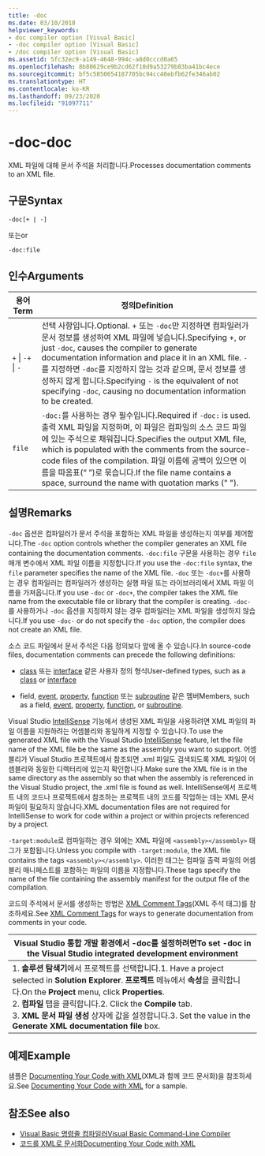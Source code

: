 ```yaml
---
title: -doc
ms.date: 03/10/2018
helpviewer_keywords:
- doc compiler option [Visual Basic]
- -doc compiler option [Visual Basic]
- /doc compiler option [Visual Basic]
ms.assetid: 5fc32ec9-a149-4648-994c-a8d0cccd0a65
ms.openlocfilehash: 8b80629ce9b2cd62f10d9a53279b83ba41bc4ece
ms.sourcegitcommit: bf5c5850654187705bc94cc40ebfb62fe346ab02
ms.translationtype: HT
ms.contentlocale: ko-KR
ms.lasthandoff: 09/23/2020
ms.locfileid: "91097711"
---
```

# <a name="-doc"></a><span data-ttu-id="8a848-102">-doc</span><span class="sxs-lookup"><span data-stu-id="8a848-102">-doc</span></span>

<span data-ttu-id="8a848-103">XML 파일에 대해 문서 주석을 처리합니다.</span><span class="sxs-lookup"><span data-stu-id="8a848-103">Processes documentation comments to an XML file.</span></span>  
  
## <a name="syntax"></a><span data-ttu-id="8a848-104">구문</span><span class="sxs-lookup"><span data-stu-id="8a848-104">Syntax</span></span>  
  
```console  
-doc[+ | -]  
```

<span data-ttu-id="8a848-105">또는</span><span class="sxs-lookup"><span data-stu-id="8a848-105">or</span></span>  

```console
-doc:file  
```  
  
## <a name="arguments"></a><span data-ttu-id="8a848-106">인수</span><span class="sxs-lookup"><span data-stu-id="8a848-106">Arguments</span></span>  
  
|<span data-ttu-id="8a848-107">용어</span><span class="sxs-lookup"><span data-stu-id="8a848-107">Term</span></span>|<span data-ttu-id="8a848-108">정의</span><span class="sxs-lookup"><span data-stu-id="8a848-108">Definition</span></span>|  
|---|---|  
|<span data-ttu-id="8a848-109">`+` &#124; `-`</span><span class="sxs-lookup"><span data-stu-id="8a848-109">`+` &#124; `-`</span></span>|<span data-ttu-id="8a848-110">선택 사항입니다.</span><span class="sxs-lookup"><span data-stu-id="8a848-110">Optional.</span></span> <span data-ttu-id="8a848-111">\+ 또는 `-doc`만 지정하면 컴파일러가 문서 정보를 생성하여 XML 파일에 넣습니다.</span><span class="sxs-lookup"><span data-stu-id="8a848-111">Specifying +, or just `-doc`, causes the compiler to generate documentation information and place it in an XML file.</span></span> <span data-ttu-id="8a848-112">`-`를 지정하면 `-doc`를 지정하지 않는 것과 같으며, 문서 정보를 생성하지 않게 합니다.</span><span class="sxs-lookup"><span data-stu-id="8a848-112">Specifying `-` is the equivalent of not specifying `-doc`, causing no documentation information to be created.</span></span>|  
|`file`|<span data-ttu-id="8a848-113">`-doc:`를 사용하는 경우 필수입니다.</span><span class="sxs-lookup"><span data-stu-id="8a848-113">Required if `-doc:` is used.</span></span> <span data-ttu-id="8a848-114">출력 XML 파일을 지정하며, 이 파일은 컴파일의 소스 코드 파일에 있는 주석으로 채워집니다.</span><span class="sxs-lookup"><span data-stu-id="8a848-114">Specifies the output XML file, which is populated with the comments from the source-code files of the compilation.</span></span> <span data-ttu-id="8a848-115">파일 이름에 공백이 있으면 이름을 따옴표(“ ”)로 묶습니다.</span><span class="sxs-lookup"><span data-stu-id="8a848-115">If the file name contains a space, surround the name with quotation marks (" ").</span></span>|  
  
## <a name="remarks"></a><span data-ttu-id="8a848-116">설명</span><span class="sxs-lookup"><span data-stu-id="8a848-116">Remarks</span></span>  

 <span data-ttu-id="8a848-117">`-doc` 옵션은 컴파일러가 문서 주석을 포함하는 XML 파일을 생성하는지 여부를 제어합니다.</span><span class="sxs-lookup"><span data-stu-id="8a848-117">The `-doc` option controls whether the compiler generates an XML file containing the documentation comments.</span></span> <span data-ttu-id="8a848-118">`-doc:file` 구문을 사용하는 경우 `file` 매개 변수에서 XML 파일 이름을 지정합니다.</span><span class="sxs-lookup"><span data-stu-id="8a848-118">If you use the `-doc:file` syntax, the `file` parameter specifies the name of the XML file.</span></span> <span data-ttu-id="8a848-119">`-doc` 또는 `-doc+`를 사용하는 경우 컴파일러는 컴파일러가 생성하는 실행 파일 또는 라이브러리에서 XML 파일 이름을 가져옵니다.</span><span class="sxs-lookup"><span data-stu-id="8a848-119">If you use `-doc` or `-doc+`, the compiler takes the XML file name from the executable file or library that the compiler is creating.</span></span> <span data-ttu-id="8a848-120">`-doc-`를 사용하거나 `-doc` 옵션을 지정하지 않는 경우 컴파일러는 XML 파일을 생성하지 않습니다.</span><span class="sxs-lookup"><span data-stu-id="8a848-120">If you use `-doc-` or do not specify the `-doc` option, the compiler does not create an XML file.</span></span>  
  
 <span data-ttu-id="8a848-121">소스 코드 파일에서 문서 주석은 다음 정의보다 앞에 올 수 있습니다.</span><span class="sxs-lookup"><span data-stu-id="8a848-121">In source-code files, documentation comments can precede the following definitions:</span></span>  
  
- <span data-ttu-id="8a848-122">[class](../../language-reference/statements/class-statement.md) 또는 [interface](../../language-reference/statements/interface-statement.md) 같은 사용자 정의 형식</span><span class="sxs-lookup"><span data-stu-id="8a848-122">User-defined types, such as a [class](../../language-reference/statements/class-statement.md) or [interface](../../language-reference/statements/interface-statement.md)</span></span>  
  
- <span data-ttu-id="8a848-123">field, [event](../../language-reference/statements/event-statement.md), [property](../../language-reference/statements/property-statement.md), [function](../../language-reference/statements/function-statement.md) 또는 [subroutine](../../language-reference/statements/sub-statement.md) 같은 멤버</span><span class="sxs-lookup"><span data-stu-id="8a848-123">Members, such as a field, [event](../../language-reference/statements/event-statement.md), [property](../../language-reference/statements/property-statement.md), [function](../../language-reference/statements/function-statement.md), or [subroutine](../../language-reference/statements/sub-statement.md).</span></span>  
  
 <span data-ttu-id="8a848-124">Visual Studio [IntelliSense](/visualstudio/ide/using-intellisense) 기능에서 생성된 XML 파일을 사용하려면 XML 파일의 파일 이름을 지원하려는 어셈블리와 동일하게 지정할 수 있습니다.</span><span class="sxs-lookup"><span data-stu-id="8a848-124">To use the generated XML file with the Visual Studio [IntelliSense](/visualstudio/ide/using-intellisense) feature, let the file name of the XML file be the same as the assembly you want to support.</span></span> <span data-ttu-id="8a848-125">어셈블리가 Visual Studio 프로젝트에서 참조되면 .xml 파일도 검색되도록 XML 파일이 어셈블리와 동일한 디렉터리에 있는지 확인합니다.</span><span class="sxs-lookup"><span data-stu-id="8a848-125">Make sure the XML file is in the same directory as the assembly so that when the assembly is referenced in the Visual Studio project, the .xml file is found as well.</span></span> <span data-ttu-id="8a848-126">IntelliSense에서 프로젝트 내의 코드나 프로젝트에서 참조하는 프로젝트 내의 코드를 작업하는 데는 XML 문서 파일이 필요하지 않습니다.</span><span class="sxs-lookup"><span data-stu-id="8a848-126">XML documentation files are not required for IntelliSense to work for code within a project or within projects referenced by a project.</span></span>  
  
 <span data-ttu-id="8a848-127">`-target:module`로 컴파일하는 경우 외에는 XML 파일에 `<assembly></assembly>` 태그가 포함됩니다.</span><span class="sxs-lookup"><span data-stu-id="8a848-127">Unless you compile with `-target:module`, the XML file contains the tags `<assembly></assembly>`.</span></span> <span data-ttu-id="8a848-128">이러한 태그는 컴파일 출력 파일의 어셈블리 매니페스트를 포함하는 파일의 이름을 지정합니다.</span><span class="sxs-lookup"><span data-stu-id="8a848-128">These tags specify the name of the file containing the assembly manifest for the output file of the compilation.</span></span>  
  
 <span data-ttu-id="8a848-129">코드의 주석에서 문서를 생성하는 방법은 [XML Comment Tags](../../language-reference/xmldoc/index.md)(XML 주석 태그)를 참조하세요.</span><span class="sxs-lookup"><span data-stu-id="8a848-129">See [XML Comment Tags](../../language-reference/xmldoc/index.md) for ways to generate documentation from comments in your code.</span></span>  
  
|<span data-ttu-id="8a848-130">Visual Studio 통합 개발 환경에서 -doc를 설정하려면</span><span class="sxs-lookup"><span data-stu-id="8a848-130">To set -doc in the Visual Studio integrated development environment</span></span>|  
|---|  
|<span data-ttu-id="8a848-131">1.  **솔루션 탐색기**에서 프로젝트를 선택합니다.</span><span class="sxs-lookup"><span data-stu-id="8a848-131">1.  Have a project selected in **Solution Explorer**.</span></span> <span data-ttu-id="8a848-132">**프로젝트** 메뉴에서 **속성**을 클릭합니다.</span><span class="sxs-lookup"><span data-stu-id="8a848-132">On the **Project** menu, click **Properties**.</span></span> <br /><span data-ttu-id="8a848-133">2.  **컴파일** 탭을 클릭합니다.</span><span class="sxs-lookup"><span data-stu-id="8a848-133">2.  Click the **Compile** tab.</span></span><br /><span data-ttu-id="8a848-134">3.  **XML 문서 파일 생성** 상자에 값을 설정합니다.</span><span class="sxs-lookup"><span data-stu-id="8a848-134">3.  Set the value in the **Generate XML documentation file** box.</span></span>|  
  
## <a name="example"></a><span data-ttu-id="8a848-135">예제</span><span class="sxs-lookup"><span data-stu-id="8a848-135">Example</span></span>  

 <span data-ttu-id="8a848-136">샘플은 [Documenting Your Code with XML](../../programming-guide/program-structure/documenting-your-code-with-xml.md)(XML과 함께 코드 문서화)을 참조하세요.</span><span class="sxs-lookup"><span data-stu-id="8a848-136">See [Documenting Your Code with XML](../../programming-guide/program-structure/documenting-your-code-with-xml.md) for a sample.</span></span>  
  
## <a name="see-also"></a><span data-ttu-id="8a848-137">참조</span><span class="sxs-lookup"><span data-stu-id="8a848-137">See also</span></span>

- [<span data-ttu-id="8a848-138">Visual Basic 명령줄 컴파일러</span><span class="sxs-lookup"><span data-stu-id="8a848-138">Visual Basic Command-Line Compiler</span></span>](index.md)
- [<span data-ttu-id="8a848-139">코드를 XML로 문서화</span><span class="sxs-lookup"><span data-stu-id="8a848-139">Documenting Your Code with XML</span></span>](../../programming-guide/program-structure/documenting-your-code-with-xml.md)
